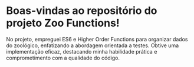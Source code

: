 # Boas-vindas ao repositório do projeto Zoo Functions!

No projeto, empreguei ES6 e Higher Order Functions para organizar dados do zoológico, enfatizando a abordagem orientada a testes. Obtive uma implementação eficaz, destacando minha habilidade prática e comprometimento com a qualidade do código.
